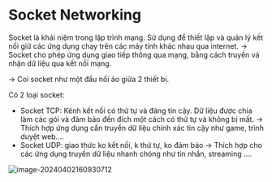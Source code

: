 # Socket Networking

Socket là khái niệm trong lập trình mạng. Sử dụng để thiết lập và quản lý kết nối giữ các ứng dụng chạy trên các máy tính khác nhau qua internet. → Socket cho phép ứng dụng giao tiếp thông qua mạng, bằng cách truyền và nhận dữ liệu qua kết nối mạng.

→ Coi socket như một đầu nối ảo giữa 2 thiết bị.

Có 2 loại socket:

- Socket TCP: Kênh kết nối có thứ tự và đáng tin cậy. Dữ liệu được chia làm các gói và đảm bảo đến đích một cách có thứ tự và không bị mất. → Thích hợp ứng dụng cần truyền dữ liệu chính xác tin cậy như game, trình duyệt web….
- Socket UDP: giao thức ko kết nối, k thứ tự, ko đảm bảo → Thích hợp cho các ứng dụng truyền dữ liệu nhanh chóng như tin nhắn, streaming ….

![image-20240402160930712](img/image-20240402160930712.png)
